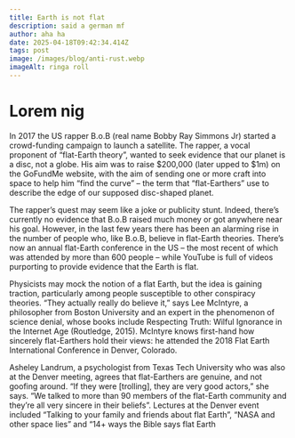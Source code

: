 ```yaml
---
title: Earth is not flat
description: said a german mf
author: aha ha
date: 2025-04-18T09:42:34.414Z
tags: post
image: /images/blog/anti-rust.webp
imageAlt: ringa roll
---
```

# Lorem nig 

In 2017 the US rapper B.o.B (real name Bobby Ray Simmons Jr) started a crowd-funding campaign to launch a satellite. The rapper, a vocal proponent of “flat-Earth theory”, wanted to seek evidence that our planet is a disc, not a globe. His aim was to raise $200,000 (later upped to $1m) on the GoFundMe website, with the aim of sending one or more craft into space to help him “find the curve” – the term that “flat-Earthers” use to describe the edge of our supposed disc-shaped planet.

The rapper’s quest may seem like a joke or publicity stunt. Indeed, there’s currently no evidence that B.o.B raised much money or got anywhere near his goal. However, in the last few years there has been an alarming rise in the number of people who, like B.o.B, believe in flat-Earth theories. There’s now an annual flat-Earth conference in the US – the most recent of which was attended by more than 600 people – while YouTube is full of videos purporting to provide evidence that the Earth is flat.

Physicists may mock the notion of a flat Earth, but the idea is gaining traction, particularly among people susceptible to other conspiracy theories. “They actually really do believe it,” says Lee McIntyre, a philosopher from Boston University and an expert in the phenomenon of science denial, whose books include Respecting Truth: Wilful Ignorance in the Internet Age (Routledge, 2015). McIntyre knows first-hand how sincerely flat-Earthers hold their views: he attended the 2018 Flat Earth International Conference in Denver, Colorado.

Asheley Landrum, a psychologist from Texas Tech University who was also at the Denver meeting, agrees that flat-Earthers are genuine, and not goofing around. “If they were \[trolling], they are very good actors,” she says. “We talked to more than 90 members of the flat-Earth community and they’re all very sincere in their beliefs”. Lectures at the Denver event included “Talking to your family and friends about flat Earth”, “NASA and other space lies” and “14+ ways the Bible says flat Earth
